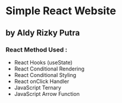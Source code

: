 # Simple React Website

## by Aldy Rizky Putra

### React Method Used :

- React Hooks (useState)
- React Conditional Rendering
- React Conditional Styling
- React onClick Handler
- JavaScript Ternary
- JavaScript Arrow Function
